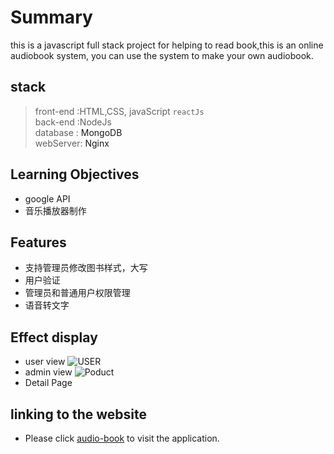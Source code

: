 # Summary 
this is a javascript full stack project for helping to read book,this 
is an online audiobook system, you can use the 
system to make your own audiobook.

## stack
> front-end :HTML,CSS, javaScript `reactJs` </br>
> back-end :NodeJs</br>
> database : <a herf='https://www.mongodb.com/'>MongoDB</a></br>
> webServer: <a herf='https://www.nginx.com/'>Nginx</a>

## Learning Objectives 
- google API 
- 音乐播放器制作
## Features
- 支持管理员修改图书样式，大写
- 用户验证
- 管理员和普通用户权限管理
- 语音转文字

## Effect display 
- user view
![USER](https://github.com/feixiangdjames/readingbook/blob/main/img/bookuser.gif)
- admin view
![Poduct](https://github.com/feixiangdjames/readingbook/blob/main/img/bookadmin.gif)
- Detail Page 
## linking to the website
- Please click [audio-book](http://readbook.myprojectcms.tk/#/) to visit the application.
